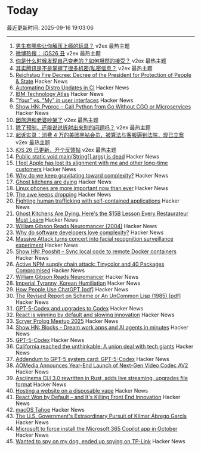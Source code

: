 # Today

最近更新时间: 2025-09-16 19:03:06

--- 
1. [男生有哪些让你解压上瘾的玩具？](https://www.v2ex.com/t/1159587) v2ex 最热主题
2. [微博热搜： iOS26 丑](https://www.v2ex.com/t/1159546) v2ex 最热主题
3. [你是什么时候发现自己变老的？如何坦然的接受？](https://www.v2ex.com/t/1159537) v2ex 最热主题
4. [其实腾讯是不是掌握了很多机密/私密信息？](https://www.v2ex.com/t/1159514) v2ex 最热主题
5. [Reichstag Fire Decree: Decree of the President for Protection of People & State](https://encyclopedia.ushmm.org/content/en/article/reichstag-fire-decree) Hacker News
6. [Automating Distro Updates in CI](https://paretosecurity.com/blog/automating-distro-updates-in-ci/) Hacker News
7. [IBM Technology Atlas](https://www.ibm.com/roadmaps/) Hacker News
8. ["Your" vs. "My" in user interfaces](https://adamsilver.io/blog/your-vs-my-in-user-interfaces/) Hacker News
9. [Show HN: Pyproc – Call Python from Go Without CGO or Microservices](https://github.com/YuminosukeSato/pyproc) Hacker News
10. [因旅游和老婆吵架了](https://www.v2ex.com/t/1159535) v2ex 最热主题
11. [除了预制，还能说说折射出来别的问题吗？](https://www.v2ex.com/t/1159503) v2ex 最热主题
12. [起诉实录：消费 4 万的美团黑钻会员，被算法与客服逼到法院，现已立案](https://www.v2ex.com/t/1159485) v2ex 最热主题
13. [iOS 26 已更新，开个反馈帖](https://www.v2ex.com/t/1159470) v2ex 最热主题
14. [Public static void main(String[] args) is dead](https://mccue.dev/pages/9-16-25-psvm) Hacker News
15. [I feel Apple has lost its alignment with me and other long-time customers](https://morrick.me/archives/10137) Hacker News
16. [Why do we keep gravitating toward complexity?](https://kyrylo.org/software/2025/08/21/why-do-software-developers-love-complexity.html) Hacker News
17. [Ghost kitchens are dying](https://davidrmann3.substack.com/p/ghost-kitchens-are-dying-heres-the) Hacker News
18. [Linux phones are more important now than ever](https://feddit.org/post/18353777) Hacker News
19. [The awe keeps dropping](https://morrick.me/archives/10137) Hacker News
20. [Fighting human trafficking with self-contained applications](https://lwn.net/SubscriberLink/1036916/2b10f1356b7ab0e7/) Hacker News
21. [Ghost Kitchens Are Dying. Here's the $15B Lesson Every Restaurateur Must Learn](https://davidrmann3.substack.com/p/ghost-kitchens-are-dying-heres-the) Hacker News
22. [William Gibson Reads Neuromancer (2004)](http://bearcave.com/bookrev/neuromancer/neuromancer_audio.html) Hacker News
23. [Why do software developers love complexity?](https://kyrylo.org/software/2025/08/21/why-do-software-developers-love-complexity.html) Hacker News
24. [Massive Attack turns concert into facial recognition surveillance experiment](https://www.gadgetreview.com/massive-attack-turns-concert-into-facial-recognition-surveillance-experiment) Hacker News
25. [Show HN: Pooshit – Sync local code to remote Docker containers](https://news.ycombinator.com/item?id=45255337) Hacker News
26. [Active NPM supply chain attack: Tinycolor and 40 Packages Compromised](https://socket.dev/blog/tinycolor-supply-chain-attack-affects-40-packages) Hacker News
27. [William Gibson Reads Neuromancer](http://bearcave.com/bookrev/neuromancer/neuromancer_audio.html) Hacker News
28. [Imperial Tyranny, Korean Humiliation](https://english.hani.co.kr/arti/english_edition/english_editorials/1218475.html) Hacker News
29. [How People Use ChatGPT [pdf]](https://cdn.openai.com/pdf/a253471f-8260-40c6-a2cc-aa93fe9f142e/economic-research-chatgpt-usage-paper.pdf) Hacker News
30. [The Revised Report on Scheme or An UnCommon Lisp (1985) [pdf]](https://dspace.mit.edu/bitstream/handle/1721.1/5600/AIM-848.pdf) Hacker News
31. [GPT‑5-Codex and upgrades to Codex](https://simonwillison.net/2025/Sep/15/gpt-5-codex/) Hacker News
32. [React is winning by default and slowing innovation](https://www.lorenstew.art/blog/react-won-by-default/) Hacker News
33. [Scryer Prolog Meetup 2025](https://hsd-pbsa.de/veranstaltung/scryer-prolog-meetup-2025/) Hacker News
34. [Show HN: Blocks – Dream work apps and AI agents in minutes](https://blocks.diy) Hacker News
35. [GPT-5-Codex](https://openai.com/index/introducing-upgrades-to-codex/) Hacker News
36. [California reached the unthinkable: A union deal with tech giants](https://www.politico.com/news/2025/09/14/california-uber-lyft-union-00562680) Hacker News
37. [Addendum to GPT-5 system card: GPT-5-Codex](https://openai.com/index/gpt-5-system-card-addendum-gpt-5-codex/) Hacker News
38. [AOMedia Announces Year-End Launch of Next-Gen Video Codec AV2](https://aomedia.org/press%20releases/AOMedia-Announces-Year-End-Launch-of-Next-Generation-Video-Codec-AV2-on-10th-Anniversary/) Hacker News
39. [Asciinema CLI 3.0 rewritten in Rust, adds live streaming, upgrades file format](https://blog.asciinema.org/post/three-point-o/) Hacker News
40. [Hosting a website on a disposable vape](https://bogdanthegeek.github.io/blog/projects/vapeserver/) Hacker News
41. [React Won by Default – and It's Killing Front End Innovation](https://www.lorenstew.art/blog/react-won-by-default/) Hacker News
42. [macOS Tahoe](https://www.apple.com/os/macos/) Hacker News
43. [The U.S. Government's Extraordinary Pursuit of Kilmar Ábrego García](https://www.newyorker.com/news/the-lede/the-us-governments-extraordinary-pursuit-of-kilmar-abrego-garcia) Hacker News
44. [Microsoft to force install the Microsoft 365 Copilot app in October](https://www.bleepingcomputer.com/news/microsoft/microsoft-to-force-install-the-microsoft-365-copilot-app-in-october/) Hacker News
45. [Wanted to spy on my dog, ended up spying on TP-Link](https://kennedn.com/blog/posts/tapo/) Hacker News
